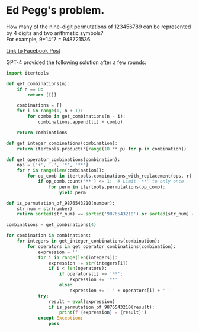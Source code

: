 # Ed Pegg's problem.

How many of the nine-digit permutations of 123456789 can be represented by 4 digits and two arithmetic symbols?  
For example, 9*14^7 = 948721536.

[Link to Facebook Post](https://www.facebook.com/ed.pegg/posts/pfbid02muocAwL2V8VD9y5fjxCgFssD6PnSWuRs9LeqcgjBKL5Arwxc9qLfJx1h4vKjYF82l)

GPT-4 provided the following solution after a few rounds:

```python
import itertools

def get_combinations(n):
    if n == 0:
        return [[]]

    combinations = []
    for i in range(1, n + 1):
        for combo in get_combinations(n - i):
            combinations.append([i] + combo)

    return combinations

def get_integer_combinations(combination):
    return itertools.product(*[range(10 ** p) for p in combination])

def get_operator_combinations(combination):
    ops = ['+', '-', '*', '**']
    for r in range(len(combination)):
        for op_comb in itertools.combinations_with_replacement(ops, r):
            if op_comb.count('**') <= 1:  # Limit '**' to only once
                for perm in itertools.permutations(op_comb):
                    yield perm

def is_permutation_of_9876543210(number):
    str_num = str(number)
    return sorted(str_num) == sorted('9876543210') or sorted(str_num) == sorted('987654321')

combinations = get_combinations(4)

for combination in combinations:
    for integers in get_integer_combinations(combination):
        for operators in get_operator_combinations(combination):
            expression = ''
            for i in range(len(integers)):
                expression += str(integers[i])
                if i < len(operators):
                    if operators[i] == '**':
                        expression += '**'
                    else:
                        expression += ' ' + operators[i] + ' '
            try:
                result = eval(expression)
                if is_permutation_of_9876543210(result):
                    print(f'{expression} = {result}')
            except Exception:
                pass
```